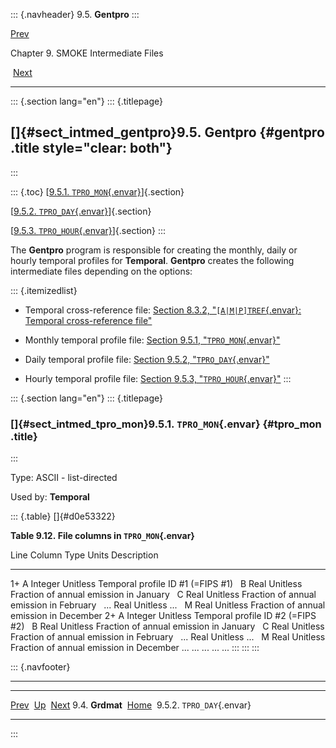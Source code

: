::: {.navheader}
9.5. **Gentpro**
:::

[Prev](ch09s04.html) 

Chapter 9. SMOKE Intermediate Files

 [Next](ch09s05s02.html)

------------------------------------------------------------------------

::: {.section lang="en"}
::: {.titlepage}
<div>

<div>

[]{#sect_intmed_gentpro}9.5. **Gentpro** {#gentpro .title style="clear: both"}
----------------------------------------

</div>

</div>
:::

::: {.toc}
[[9.5.1.
`TPRO_MON`{.envar}](ch09s05.html#sect_intmed_tpro_mon)]{.section}

[[9.5.2. `TPRO_DAY`{.envar}](ch09s05s02.html)]{.section}

[[9.5.3. `TPRO_HOUR`{.envar}](ch09s05s03.html)]{.section}
:::

The **Gentpro** program is responsible for creating the monthly, daily
or hourly temporal profiles for **Temporal**. **Gentpro** creates the
following intermediate files depending on the options:

::: {.itemizedlist}
-   Temporal cross-reference file: [Section 8.3.2,
    "`[A|M|P]TREF`{.envar}: Temporal cross-reference
    file"](ch08s03s02.html "8.3.2. [A|M|P]TREF: Temporal cross-reference file")

-   Monthly temporal profile file: [Section 9.5.1,
    "`TPRO_MON`{.envar}"](ch09s05.html#sect_intmed_tpro_mon "9.5.1. TPRO_MON")

-   Daily temporal profile file: [Section 9.5.2,
    "`TPRO_DAY`{.envar}"](ch09s05s02.html "9.5.2. TPRO_DAY")

-   Hourly temporal profile file: [Section 9.5.3,
    "`TPRO_HOUR`{.envar}"](ch09s05s03.html "9.5.3. TPRO_HOUR")
:::

::: {.section lang="en"}
::: {.titlepage}
<div>

<div>

### []{#sect_intmed_tpro_mon}9.5.1. `TPRO_MON`{.envar} {#tpro_mon .title}

</div>

</div>
:::

Type: ASCII - list-directed

Used by: **Temporal**

::: {.table}
[]{#d0e53322}

**Table 9.12. File columns in `TPRO_MON`{.envar}**

  Line   Column   Type      Units      Description
  ------ -------- --------- ---------- -----------------------------------------
  1+     A        Integer   Unitless   Temporal profile ID \#1 (=FIPS \#1)
         B        Real      Unitless   Fraction of annual emission in January
         C        Real      Unitless   Fraction of annual emission in February
         \...     Real      Unitless   \...
         M        Real      Unitless   Fraction of annual emission in December
  2+     A        Integer   Unitless   Temporal profile ID \#2 (=FIPS \#2)
         B        Real      Unitless   Fraction of annual emission in January
         C        Real      Unitless   Fraction of annual emission in February
         \...     Real      Unitless   \...
         M        Real      Unitless   Fraction of annual emission in December
  \...   \...     \...      \...       \...
:::
:::
:::

::: {.navfooter}

------------------------------------------------------------------------

  ----------------------- -------------------- ----------------------------
  [Prev](ch09s04.html)      [Up](ch09.html)         [Next](ch09s05s02.html)
  9.4. **Grdmat**          [Home](index.html)     9.5.2. `TPRO_DAY`{.envar}
  ----------------------- -------------------- ----------------------------
:::
